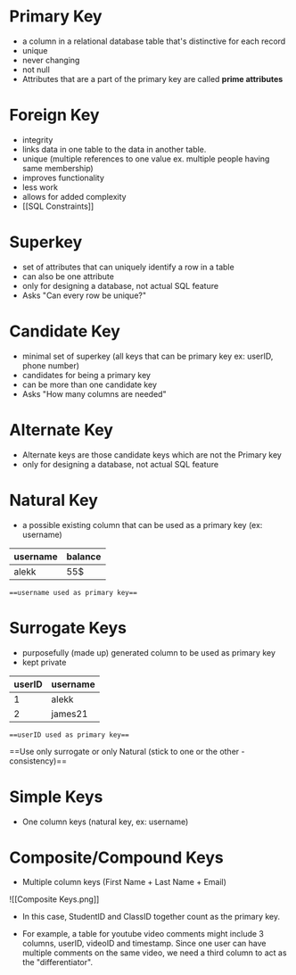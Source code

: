 # Primary Key
- a column in a relational database table that's distinctive for each record
- unique
- never changing
- not null
- Attributes that are a part of the primary key are called **prime attributes**
# Foreign Key
- integrity
- links data in one table to the data in another table.
- unique (multiple references to one value ex. multiple people having same membership)
- improves functionality
- less work
- allows for added complexity
- [[SQL Constraints]]
# Superkey
- set of attributes that can uniquely identify a row in a table 
- can also be one attribute
- only for designing a database, not actual SQL feature
- Asks "Can every row be unique?"
# Candidate Key
- minimal set of superkey (all keys that can be primary key ex: userID, phone number)
- candidates for being a primary key
- can be more than one candidate key
- Asks "How many columns are needed"
# Alternate Key
- Alternate keys are those candidate keys which are not the Primary key
- only for designing a database, not actual SQL feature
# Natural Key
- a possible existing column that can be used as a primary key (ex: username)

| **username** | balance |
| ------------ | ------- |
| alekk        | 55$     |
	==username used as primary key==
# Surrogate Keys
- purposefully (made up) generated column to be used as primary key
- kept private


| **userID** | username |
| ------ | -------- |
| 1      | alekk    |
| 2      | james21  |
	==userID used as primary key==

==Use only surrogate or only Natural (stick to one or the other - consistency)==
# Simple Keys
- One column keys (natural key, ex: username)
# Composite/Compound Keys
- Multiple column keys (First Name + Last Name + Email)

![[Composite Keys.png]]
- In this case, StudentID and ClassID together count as the primary key.

- For example, a table for youtube video comments might include 3 columns, userID, videoID and timestamp. Since one user can have multiple comments on the same video, we need a third column to act as the "differentiator".